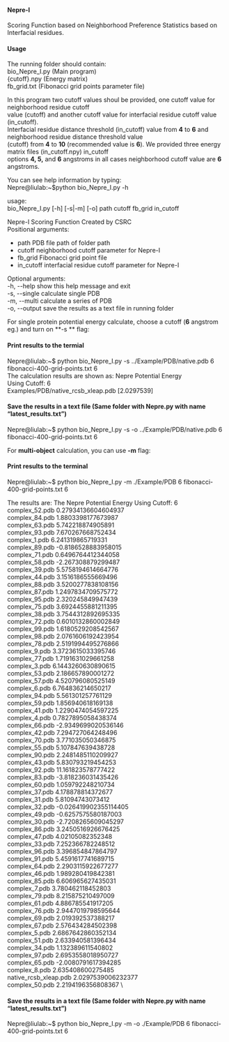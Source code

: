 #### Nepre-I ####
Scoring Function based on Neighborhood Preference Statistics based on Interfacial residues. 

#### Usage ####  
The running folder should contain:\
bio_Nepre_I.py (Main program) \
{cutoff}.npy (Energy matrix) \
fb_grid.txt (Fibonacci grid points parameter file)

In this program two cutoff values shoul be provided, one cutoff value for neighborhood residue cutoff \
value (cutoff) and another cutoff value for interfacial residue cutoff value (in_cutoff). \
Interfacial residue distance threshold (in_cutoff) value from **4** to **6** and neighborhood residue distance threshold value \
(cutoff) from **4** to **10** (recommended value is **6**). We provided three energy matrix files (in_cutoff.npy) in_cutoff \
options **4, 5,** and **6** angstroms in all cases neighborhood cutoff value are **6** angstroms.

You can see help information by typing:\
Nepre@liulab:~$python bio_Nepre_I.py -h 

usage: \
bio_Nepre_I.py  [-h] [-s|-m] [-o]   path cutoff  fb_grid  in_cutoff 

Nepre-I Scoring Function Created by CSRC \
Positional arguments: 
  * path		PDB file path of folder path 
  * cutoff		neighborhood cutoff parameter for Nepre-I 
  * fb_grid		Fibonacci grid point file 
  * in_cutoff  interfacial residue cutoff parameter for Nepre-I 

Optional arguments: \
   -h,  --help  show this help message and exit \
   -s,  --single  calculate single PDB \
   -m,  --multi  calculate a series of PDB \
   -o,  --output  save the results as a text file in running folder 

For single protein potential energy calculate, choose a cutoff (**6** angstrom eg.) and turn on **-s ** flag:

#### Print results to the termial ####

Nepre@liulab:~$ python bio_Nepre_I.py  -s  ../Example/PDB/native.pdb 6 fibonacci-400-grid-points.txt 6 \
The calculation results are shown as:
Nepre Potential Energy \
Using Cutoff: 6 \
Examples/PDB/native_rcsb_xleap.pdb [2.0297539] 
#### Save the results in a text file (Same folder with Nepre.py with name “latest_results.txt”) ####
Nepre@liulab:~$ python bio_Nepre_I.py  -s  -o  ../Example/PDB/native.pdb 6 fibonacci-400-grid-points.txt  6

For **multi-object** calculation, you can use **-m** flag:
#### Print results to the terminal ####
Nepre@liulab:~$ python bio_Nepre_I.py -m ./Example/PDB 6   fibonacci-400-grid-points.txt  6

The results are:
The Nepre Potential Energy
Using Cutoff: 6 \
complex_52.pdb      0.27934136604604937 \
complex_84.pdb      1.8803398177673987 \
complex_63.pdb      5.742218874905891 \
complex_93.pdb      7.670267668752434 \
complex_1.pdb      6.241319865719331 \
complex_89.pdb      -0.8186528883958015 \
complex_71.pdb      0.6496764412344058 \
complex_58.pdb      -2.267308879299487 \
complex_39.pdb      5.5758194614664776 \
complex_44.pdb      3.1516186555669496 \
complex_88.pdb      3.5200277838108156 \
complex_87.pdb      1.2497834709575772 \
complex_95.pdb      2.320245849947439 \
complex_75.pdb      3.6924455881211395 \
complex_38.pdb      3.7544312892695335 \
complex_72.pdb      0.6010132860002849 \
complex_99.pdb      1.6180529208542567 \
complex_98.pdb      2.0761606192423954 \
complex_78.pdb      2.5191994495276866 \
complex_9.pdb      3.3723615033395746 \
complex_77.pdb      1.7191631029661258 \
complex_3.pdb      6.1443260630890615 \
complex_53.pdb      2.186657890001272 \
complex_57.pdb      4.520796080525149 \
complex_6.pdb      6.764836214650217 \
complex_94.pdb      5.561301257761129 \
complex_59.pdb      1.856940618169138 \
complex_41.pdb      1.2290474054597225 \
complex_4.pdb      0.7827895058438374 \
complex_66.pdb      -2.9349699020536146 \
complex_42.pdb      7.294727064248496 \
complex_70.pdb      3.771035050346875 \
complex_55.pdb      5.107847639438728 \
complex_90.pdb      2.2481485110209927 \
complex_43.pdb      5.830793219454253 \
complex_92.pdb      11.161823578777422 \
complex_83.pdb      -3.818236031435426 \
complex_60.pdb      1.059792248210734 \
complex_37.pdb      4.178878814372677 \
complex_31.pdb      5.81094743073412 \
complex_32.pdb      -0.026419902355114405 \
complex_49.pdb      -0.6257575580187003 \
complex_30.pdb      -2.7208265609045297 \
complex_86.pdb      3.2450516926676425 \
complex_47.pdb      4.02105082352348 \
complex_33.pdb      7.252366782248512 \
complex_96.pdb      3.396854847864797 \
complex_91.pdb      5.4591617741689715 \
complex_64.pdb      2.2903115922677277 \
complex_46.pdb      1.989280419842381 \
complex_85.pdb      6.606965627435031 \
complex_7.pdb      3.780462118452803 \
complex_79.pdb      8.215875210497009 \
complex_61.pdb      4.886785541917205 \
complex_76.pdb      2.9447019798595644 \
complex_69.pdb 	    2.019392537388217 \
complex_67.pdb 		     2.576434284502398 \
complex_5.pdb      2.6867642860352134 \
complex_51.pdb      2.633940581396434 \
complex_34.pdb      1.132389611540802 \
complex_97.pdb      2.6953558018950727 \
complex_65.pdb      -2.0080791617394285 \
complex_8.pdb      2.635408600275485 \
native_rcsb_xleap.pdb      2.0297539006232377 \
complex_50.pdb      2.2194196356808367 \

#### Save the results in a text file (Same folder with Nepre.py with name “latest_results.txt”) ####
Nepre@liulab:~$ python bio_Nepre_I.py -m -o ./Example/PDB 6   fibonacci-400-grid-points.txt  6



